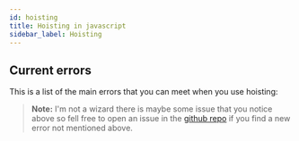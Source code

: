 ```yaml
---
id: hoisting
title: Hoisting in javascript
sidebar_label: Hoisting
---
```

## Current errors
This is a list of the main errors that you can meet when you use hoisting:
> **Note:** I'm not a wizard there is maybe some issue that you notice above so fell free to open an issue in the [github repo](https://github.com/luctst/learn-javascript) if you find a new error not mentioned above.